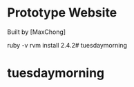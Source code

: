 Prototype Website
=================

Built by [MaxChong]

ruby -v
rvm install 2.4.2# tuesdaymorning
# tuesdaymorning
